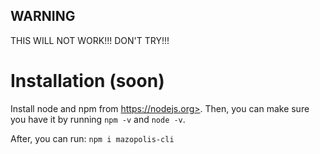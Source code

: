 ## WARNING
THIS WILL NOT WORK!!! DON'T TRY!!!

# Installation (soon)
Install node and npm from https://nodejs.org>.
Then, you can make sure you have it by running `npm -v` and `node -v`.

After, you can run:
`npm i mazopolis-cli`
